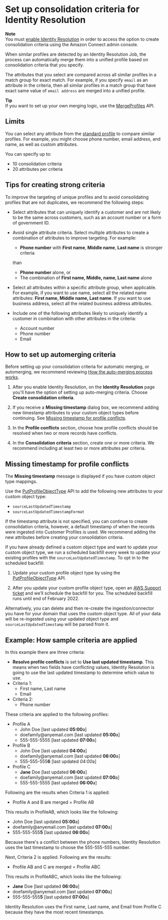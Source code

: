# Set up consolidation criteria for Identity Resolution<a name="create-consolidation-criteria"></a>

**Note**  
You must [enable Identity Resolution](#create-consolidation-criteria) in order to access the option to create consolidation criteria using the Amazon Connect admin console\. 

When similar profiles are detected by an Identity Resolution Job, the process can automatically merge them into a unified profile based on consolidation criteria that you specify\. 

The attributes that you select are compared across all similar profiles in a match group for exact match\. For example, if you specify `email` as an attribute in the criteria, then all similar profiles in a match group that have exact same value of `email address` are merged into a unified profile\. 

**Tip**  
If you want to set up your own merging logic, use the [MergeProfiles](https://docs.aws.amazon.com/customerprofiles/latest/APIReference/API_MergeProfiles.html) API\.

## Limits<a name="criteria-limitations"></a>

You can select any attribute from the [standard profile](standard-profile-definition.md) to compare similar profiles\. For example, you might choose phone number, email address, and name, as well as custom attributes\. 

You can specify up to: 
+ 10 consolidation criteria
+  20 attributes per criteria

## Tips for creating strong criteria<a name="tips-for-creating-consolidation-criteria"></a>

To improve the targeting of unique profiles and to avoid consolidating profiles that are not duplicates, we recommend the following steps:
+ Select attributes that can uniquely identify a customer and are not likely to be the same across customers, such as an account number or a form of government ID\.
+ Avoid single attribute criteria\. Select multiple attributes to create a combination of attributes to improve targeting\. For example:
  + **Phone number** with **First name**, **Middle name**, **Last name** is stronger criteria

  than
  + **Phone number** alone, or 
  + The combination of **First name, Middle, name, Last name** alone
+ Select all attributes within a specific attribute group, when applicable\. For example, if you want to use name, select all the related name attributes: **First name, Middle name, Last name**\. If you want to use business address, select all the related business address attributes\. 
+ Include one of the following attributes likely to uniquely identify a customer in combination with other attributes in the criteria:
  + Account number
  + Phone number
  + Email

## How to set up automerging criteria<a name="howto-setup-automerging-criteria"></a>

Before setting up your consolidation criteria for automatic merging, or automerging, we recommend reviewing [How the auto\-merging process works](how-identity-resolution-works.md#consolidation-criteria-how-it-works)\.

1. After you enable Identity Resolution, on the **Identity Resolution** page you'll have the option of setting up auto\-merging criteria\. Choose **Create consolidation criteria**\.

1. If you receive a **Missing timestamp** dialog box, we recommend adding new timestamp attributes to your custom object types before continuing\. See [Missing timestamp for profile conflicts](#missing-timestamp-for-profile-conflicts)\. 

1. In the **Profile conflicts** section, choose how profile conflicts should be resolved when two or more records have conflicts\.

1. In the **Consolidation criteria** section, create one or more criteria\. We recommend including at least two or more attributes per criteria\.

## Missing timestamp for profile conflicts<a name="missing-timestamp-for-profile-conflicts"></a>

The **Missing timestamp** message is displayed if you have custom object type mappings\.

Use the [PutProfileObjectType](https://docs.aws.amazon.com/customerprofiles/latest/APIReference/API_PutProfileObjectType.html) API to add the following new attributes to your custom object type: 
+ `sourceLastUpdatedTimestamp`
+ `sourceLastUpdatedTimestampFormat`

If the timestamp attribute is not specified, you can continue to create consolidation criteria, however, a default timestamp of when the records were ingested into Customer Profiles is used\. We recommend adding the new attributes before creating your consolidation criteria\.

If you have already defined a custom object type and want to update your custom object type, we run a scheduled backfill every week to update your existing profiles with the `sourceLastUpdatedTimestamp`\. To opt in to the scheduled backfill:

1. Update your custom profile object type by using the [PutProfileObjectType](https://docs.aws.amazon.com/customerprofiles/latest/APIReference/API_PutProfileObjectType.html) API\.

1. After you update your custom profile object type, open an [AWS Support ticket](https://console.aws.amazon.com/support/home) and we’ll schedule the backfill for you\. The scheduled backfill runs until end of February 2022\.

Alternatively, you can delete and then re\-create the ingestion/connector you have for your domain that uses the custom object type\. All of your data will be re\-ingested using your updated object type and `sourceLastUpdatedTimestamp` will be parsed from it\.

## Example: How sample criteria are applied<a name="criteria-examples"></a>

In this example there are three criteria: 
+ **Resolve profile conflicts** is set to **Use last updated timestamp**\. This means when two fields have conflicting values, Identity Resolution is going to use the last updated timestamp to determine which value to use\.
+ Criteria 1: 
  + First name, Last name
  + Email
+ Criteria 2: 
  + Phone number

These criteria are applied to the following profiles:
+ Profile A
  + John Doe \[last updated **05:00**a\]
  + doefamily@anyemail\.com \[last updated **05:00**a\]
  + 555\-555\-5555 \[last updated **07:00**a\]
+ Profile B
  + John Doe \[last updated **04:00**a\]
  + doefamily@anyemail\.com \[last updated **06:00**a\]
  + 555\-555\-555**6** \[last updated *04:00*a\]
+ Profile C
  + **Jane** Doe \[last updated **06:00**a\]
  + doefamily@anyemail\.com \[last updated **07:00**a\]
  + 555\-555\-5555 \[last updated **06:00**a\]

Following are the results when Criteria 1 is applied:
+ Profile A and B are merged = Profile AB

This results in ProfileAB, which looks like the following:
+ John Doe \[last updated **05:00**a\]
+ doefamily@anyemail\.com \[last updated **07:00**a\]
+ 555\-555\-555**5** \[last updated **06:00**a\]

Because there's a conflict between the phone numbers, Identity Resolution uses the last timestamp to choose the 555\-555\-555 number\.

Next, Criteria 2 is applied\. Following are the results:
+ Profile AB and C are merged = Profile ABC

This results in ProfileABC, which looks like the following:
+ **Jane** Doe \[last updated **06:00**a\]
+ doefamily@anyemail\.com \[last updated **07:00**a\]
+ 555\-555\-555**5** \[last updated **07:00**a\]

Identity Resolution uses the First name, Last name, and Email from Profile C because they have the most recent timestamps\. 